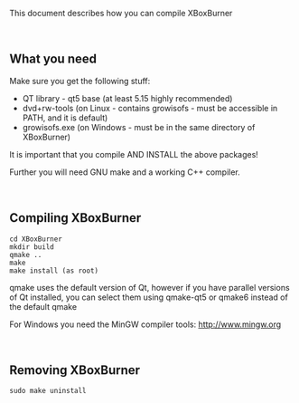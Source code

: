 This document describes how you can compile XBoxBurner  

<br/>

## What you need

Make sure you get the following stuff:

* QT library - qt5 base (at least 5.15 highly recommended)
* dvd+rw-tools (on Linux - contains growisofs - must be accessible in PATH, and it is default)
* growisofs.exe (on Windows - must be in the same directory of XBoxBurner)

It is important that you compile AND INSTALL the above packages!

Further you will need GNU make and a working C++ compiler.  

<br/>

## Compiling XBoxBurner

```
cd XBoxBurner
mkdir build
qmake ..
make
make install (as root)
```

qmake uses the default version of Qt, however if you have parallel versions of Qt installed,
you can select them using qmake-qt5 or qmake6 instead of the default qmake  

For Windows you need the MinGW compiler tools: http://www.mingw.org  

<br/>

## Removing XBoxBurner

`sudo make uninstall`
